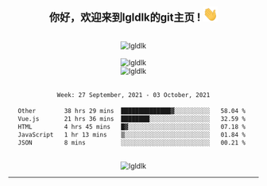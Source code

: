 <div align="center">
<h2> 你好，欢迎来到lgldlk的git主页 ! <img src="https://github.com/lgldlk/lgldlk/blob/main/gifs/Hi.gif" width="30px"></h2>
</div>

<div align="center">
 </br>
 <img src="http://aiitapp.cn:8091/?color=rgba(37,144,118,1)&shadowColor=rgba(12,16,20,1)&fontSize=120&&shadowOffsetX=9&shadowOffsetY=11" height="26px" alt="lgldlk" />
 </br>

   </br>
 <img src="https://github-readme-stats.vercel.app/api?username=lgldlk&show_icons=true&theme=gotham&locale=cn" alt="lgldlk" />
 

</br>

<img  src="http://github-readme-stats.vercel.app/api/top-langs/?username=lgldlk&show_icons=true&theme=gotham&locale=cn&layout=compact" alt="lgldlk"/>  
</br>
</br>

<!--START_SECTION:waka-->
```text
Week: 27 September, 2021 - 03 October, 2021

Other        38 hrs 29 mins  ██████████████▓░░░░░░░░░░   58.04 % 
Vue.js       21 hrs 36 mins  ████████░░░░░░░░░░░░░░░░░   32.59 % 
HTML         4 hrs 45 mins   █▓░░░░░░░░░░░░░░░░░░░░░░░   07.18 % 
JavaScript   1 hr 13 mins    ▒░░░░░░░░░░░░░░░░░░░░░░░░   01.84 % 
JSON         8 mins          ░░░░░░░░░░░░░░░░░░░░░░░░░   00.21 % 
```
<!--END_SECTION:waka-->

 </br>
  <img src="https://visitor-badge.glitch.me/badge?page_id=lgldlk" alt="lgldlk" />

---

 


